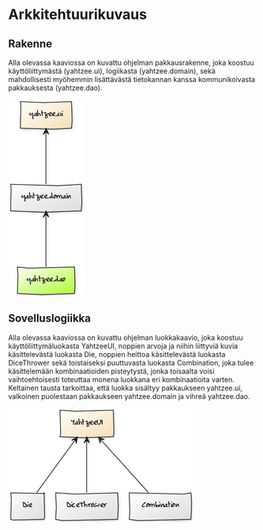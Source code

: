 <h1>Arkkitehtuurikuvaus</h1>

<h2>Rakenne</h2>

Alla olevassa kaaviossa on kuvattu ohjelman pakkausrakenne, joka koostuu käyttöliittymästä (yahtzee.ui), logiikasta
(yahtzee.domain), sekä mahdollisesti myöhemmin lisättävästä tietokannan kanssa kommunikoivasta pakkauksesta 
(yahtzee.dao).

![GitHub Logo](packagediagram.jpg)

<h2>Sovelluslogiikka</h2>

Alla olevassa kaaviossa on kuvattu ohjelman luokkakaavio, joka koostuu käyttöliittymäluokasta YahtzeeUI, noppien
arvoja ja niihin liittyviä kuvia käsittelevästä luokasta Die, noppien heittoa käsittelevästä luokasta DiceThrower
sekä toistaiseksi puuttuvasta luokasta Combination, joka tulee käsittelemään kombinaatioiden pisteytystä, jonka
toisaalta voisi vaihtoehtoisesti toteuttaa monena luokkana eri kombinaatioita varten. Keltainen tausta tarkoittaa,
että luokka sisältyy pakkaukseen yahtzee.ui, valkoinen puolestaan pakkaukseen yahtzee.domain ja vihreä yahtzee.dao.

 ![GitHub Logo](classdiagram.jpg)
